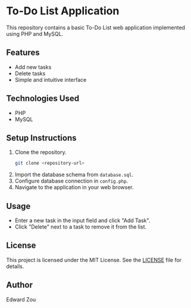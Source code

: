 # To-Do List Application

This repository contains a basic To-Do List web application implemented using PHP and MySQL.

## Features

- Add new tasks
- Delete tasks
- Simple and intuitive interface

## Technologies Used

- PHP
- MySQL

## Setup Instructions

1. Clone the repository.
   ```bash
   git clone <repository-url>
   ```
2. Import the database schema from `database.sql`.
3. Configure database connection in `config.php`.
4. Navigate to the application in your web browser.

## Usage

- Enter a new task in the input field and click "Add Task".
- Click "Delete" next to a task to remove it from the list.

## License

This project is licensed under the MIT License. See the [LICENSE](LICENSE) file for details.

## Author

Edward Zou
